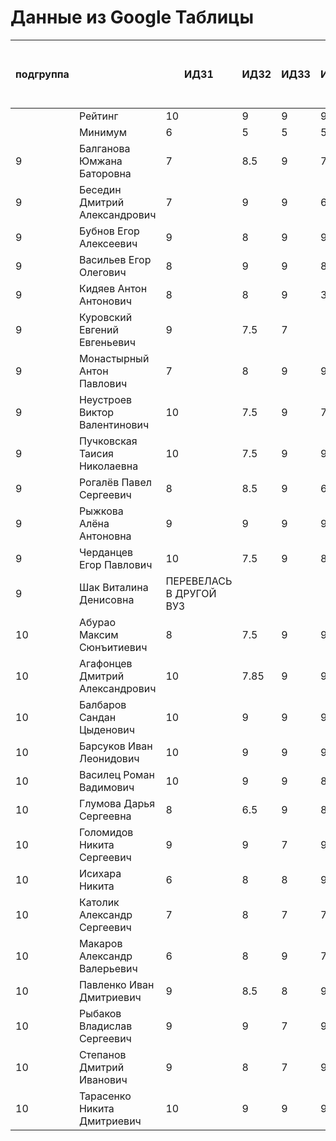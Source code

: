 # Данные из Google Таблицы

| подгруппа |  | ИДЗ1 | ИДЗ2 | ИДЗ3 | ИДЗ4 | ИДЗ5 | ИДЗ | КР 1 | КР 2 | Коллоквиум | 21.09 | 28.09 | 07.10 | 12.10 | 19.10 | 26.10 | 02.11 | 09.11 | 16.11 | 23.11 | 30.11 | 07.12 | 14.12 | 21.12 | 11.01 | 18.01 | 25.01 | Доп. баллы (работа на паре) | Посещения | Конспект | Сумма баллов | Итоговая оценка |
| --- | --- | --- | --- | --- | --- | --- | --- | --- | --- | --- | --- | --- | --- | --- | --- | --- | --- | --- | --- | --- | --- | --- | --- | --- | --- | --- | --- | --- | --- | --- | --- | --- |
|  | Рейтинг | 10 | 9 | 9 | 9 | 9 | 46 | 8 | 8 | 15 |  |  |  |  |  |  |  |  |  |  |  |  |  |  |  |  |  | 9 | 9 | 5 |  |  |
|  | Минимум | 6 | 5 | 5 | 5 | 5 | 26 | 6 | 6 | 10 |  |  |  |  |  |  |  |  |  |  |  |  |  |  |  |  |  | 4 | 6 | 3 |  |  |
| 9 | Балганова Юмжана Баторовна | 7 | 8.5 | 9 | 7 | 9 | 40.5 | 7.8 | 6 | 13 | 1 | 2 | 1 | 2 | 1 | 2 | 1 | 2 | 1 | 2 | 1 | 2 | 1 | 2 | 1 | 2 | 1 | 5 | 9 | 5 | 86.3 | отлично |
| 9 | Беседин Дмитрий Александрович | 7 | 9 | 9 | 6.5 | 7.5 | 39 | 6.5 | 7.5 | 11 | 1 | 2 | 0 | 2 | 1 | 2 | 1 | 2 | 0 | 2 | 1 | 2 | 1 | 2 | 0 | 0 |  | 4 | 6.84 |  | 74.84 | удовлетворительно |
| 9 | Бубнов Егор Алексеевич | 9 | 8 | 9 | 9 | 7 | 42 | 6 | 6 | 10 | 1 | 2 | 1 | 2 | 1 | 2 | 1 | 2 | 1 | 2 | 1 | 2 | 1 | 2 | 1 | 2 | 1 | 4 | 9 | 5 | 82 | хорошо |
| 9 | Васильев Егор Олегович | 8 | 9 | 9 | 8 | 8 | 42 | 6.8 | 6 | 14 | 1 | 2 | 1 | 2 | 1 | 2 | 1 | 2 | 1 | 2 | 1 | 2 | 1 | 2 | 1 | 2 | 1 | 4.2 | 9 | 4 | 86 | отлично |
| 9 | Кидяев Антон Антонович | 8 | 8 | 9 | 3 | 9 | 37 | 6.25 | 6 | 10 | 1 | 2 | 1 | 2 | 1 | 2 | 1 | 2 | 1 | 2 | 1 | 2 | 1 | 2 | 1 | 0 |  | 4 | 7.92 |  | 71.17 | удовлетворительно |
| 9 | Куровский Евгений Евгеньевич | 9 | 7.5 | 7 |  | 5 | 28.5 | 6.55 | 6 | 10 | 1 | 2 | 1 | 2 | 1 | 2 | 1 | 2 | 0 | 2 | 0 | 2 | 0 | 0 | 1 | 2 |  | 4 | 6.84 | 3 | 64.89 | удовлетворительно |
| 9 | Монастырный Антон Павлович | 7 | 8 | 9 | 9 | 9 | 42 | 8 | 7.5 | 10 | 1 | 2 | 1 | 2 | 1 | 2 | 1 | 2 | 1 | 2 | 1 | 2 | 1 | 2 | 1 | 2 | 1 | 6.6 | 9 | 4 | 87.1 | отлично |
| 9 | Неустроев Виктор Валентинович | 10 | 7.5 | 9 | 7.5 | 7 | 41 | 8 | 6 | 15 | 1 | 2 | 1 | 2 | 1 | 2 | 1 | 2 | 1 | 2 | 1 | 2 | 1 | 0 | 1 | 2 | 1 | 4 | 8.28 | 5 | 87.28 | отлично |
| 9 | Пучковская Таисия Николаевна | 10 | 7.5 | 9 | 9 | 9 | 44.5 | 7.25 | 6 | 15 | 1 | 2 | 1 | 2 | 1 | 2 | 1 | 2 | 1 | 2 | 1 | 2 | 1 | 2 | 1 | 2 | 1 | 4 | 9 | 5 | 90.75 | отлично |
| 9 | Рогалёв Павел Сергеевич | 8 | 8.5 | 9 | 6.5 |  | 32 | 6 | 4 | 10 | 1 | 2 | 1 | 2 | 1 | 2 | 1 | 2 | 1 | 2 | 1 | 2 | 1 | 0 | 0 | 2 |  | 4 | 7.56 |  | 63.56 | удовлетворительно |
| 9 | Рыжкова Алёна Антоновна | 9 | 9 | 9 | 9 | 9 | 45 | 7.6 | 6 | 15 | 1 | 2 | 1 | 2 | 1 | 2 | 1 | 2 | 1 | 2 | 1 | 2 | 1 | 2 | 1 | 2 | 1 | 4 | 9 | 5 | 91.6 | отлично |
| 9 | Черданцев Егор Павлович | 10 | 7.5 | 9 | 8 | 8 | 42.5 | 7.5 | 8 | 15 | 1 | 2 | 1 | 2 | 1 | 2 | 1 | 2 | 1 | 2 | 1 | 2 | 1 | 2 | 1 | 2 | 1 | 9 | 9 | 5 | 96 | отлично |
| 9 | Шак Виталина Денисовна | ПЕРЕВЕЛАСЬ В ДРУГОЙ ВУЗ |  |  |  |  |  |  |  |  |  |  |  |  |  |  |  |  |  |  |  |  |  |  |  |  |  |  |  |  |  | неудовлетворительно |
| 10 | Абурао Максим Сюнъитиевич | 8 | 7.5 | 9 | 9 | 7 | 40.5 | 6 | 8 | 14 | 2 | 1 | 2 | 1 | 2 | 1 | 2 | 1 | 2 | 1 | 2 | 1 | 2 | 1 | 2 | 1 | 2 | 6 | 9.36 | 5 | 88.86 | отлично |
| 10 | Агафонцев Дмитрий Александрович | 10 | 7.85 | 9 | 9 | 9 | 44.85 | 7.6 | 7 | 14.7 | 2 | 1 | 2 | 1 | 2 | 1 | 2 | 1 | 2 | 1 | 2 | 1 | 2 | 1 | 2 | 1 |  | 4 | 8.64 | 5 | 91.79 | отлично |
| 10 | Балбаров Сандан Цыденович | 10 | 9 | 9 | 9 |  | 37 | 7.6 |  |  | 2 | 1 | 2 | 1 | Б | Б | 2 | 1 | 2 | Б | Б | Б | Б | Б | Б | Б |  | 1.3 | 3.96 |  | 49.86 | неудовлетворительно |
| 10 | Барсуков Иван Леонидович | 10 | 9 | 9 | 9 | 9 | 46 | 8 | 7 | 14.9 | 2 | 1 | 2 | 1 | 2 | 1 | 2 | 1 | 2 | 1 | 2 | 1 | 2 | 1 | 2 | 1 | 2 | 9 | 9 | 5 | 98.9 | отлично |
| 10 | Василец Роман Вадимович | 10 | 9 | 9 | 8 | 9 | 45 | 7 | 8 | 13.9 | 2 | 1 | 2 | 1 | 2 | 1 | 2 | 1 | 2 | 1 | 2 | 1 | 2 | 1 | 0 | 1 |  | 4 | 7.92 | 4 | 89.82000000000001 | отлично |
| 10 | Глумова Дарья Сергеевна | 8 | 6.5 | 9 | 8 | 9 | 40.5 | 6 | 5 | 15 | 2 | 1 | 2 | 1 | 2 | 1 | 1 | 1 | 2 | 1 | 2 | 1 | 2 | 1 | 2 | 1 | 2 | 4 | 9 | 5 | 84.5 | хорошо |
| 10 | Голомидов Никита Сергеевич | 9 | 9 | 7 | 9 | 9 | 43 | 6 | 4 | 12 | 2 | 1 | 2 | 1 | 2 | 1 | 2 | 1 | 2 | 1 | 2 | 1 | 2 | 1 | 2 | 1 |  | 4 | 8.64 |  | 77.64 | хорошо |
| 10 | Исихара Никита | 6 | 8 | 8 | 9 | 6 | 37 | 6.8 | 10 | 11.5 | 2 | 1 | 2 | 1 | 2 | 1 | 2 | 1 | 2 | 1 | 2 | 1 | 2 | 1 | 2 | 1 |  | 4 | 8.64 | 5 | 82.94 | хорошо |
| 10 | Католик Александр Сергеевич | 7 | 8 | 7 | 7 | 9 | 38 | 6 | 6 | 11.4 | 2 | 1 | 2 | 1 | 2 | 1 | 2 | 1 | 2 | 1 | 2 | 1 | 2 | 1 | 2 | 1 | 2 | 4 | 9.36 | 4 | 78.75999999999999 | хорошо |
| 10 | Макаров Александр Валерьевич | 6 | 8 | 9 | 7 | 9 | 39 | 7.8 | 8 | 12 | 2 | 1 | 2 | 1 | 2 | 1 | 2 | 1 | 2 | 1 | 2 | 1 | 2 | 1 | 0 | 1 |  | 4.3 | 7.92 |  | 79.02 | хорошо |
| 10 | Павленко Иван Дмитриевич | 9 | 8.5 | 8 | 9 | 9 | 43.5 | 6 | 6 | 11.5 | 2 | 1 | 2 | 1 | 2 | 1 | 2 | 1 | 2 | 1 | 2 | 1 | 2 | 1 | 2 | 1 | 2 | 5 | 9.36 | 5 | 86.36 | отлично |
| 10 | Рыбаков Владислав Сергеевич | 9 | 9 | 7 | 9 | 7.5 | 41.5 | 6.5 | 8 | 14 | 2 | 1 | 2 | 1 | 2 | 1 | 2 | 1 | 2 | 1 | 2 | 1 | 2 | 1 | 2 | 1 |  | 4 | 8.64 | 5 | 87.64 | отлично |
| 10 | Степанов Дмитрий Иванович | 9 | 8 | 7 | 9 | 9 | 42 | 8 | 8 | 15 | 2 | 1 | 2 | 1 | 2 | 1 | 2 | 1 | 2 | 1 | 2 | 1 | 2 | 1 | 2 | 1 |  | 4 | 8.64 | 5 | 90.64 | отлично |
| 10 | Тарасенко Никита Дмитриевич | 10 | 9 | 9 | 9 | 8 | 45 | 8 | 7.5 | 14 | 2 | 1 | 2 | 1 | 1 | 2 | 1 | 2 | 1 | 2 | 0 | 2 | 1 | 2 | 1 | 2 | 1 | 4 | 8.64 | 5 | 92.14 | отлично |
